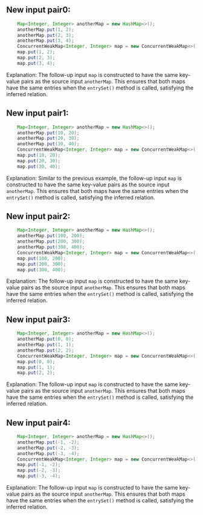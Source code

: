 ## New input pair0:
```java
    Map<Integer, Integer> anotherMap = new HashMap<>();
    anotherMap.put(1, 2);
    anotherMap.put(2, 3);
    anotherMap.put(3, 4);
    ConcurrentWeakMap<Integer, Integer> map = new ConcurrentWeakMap<>();
    map.put(1, 2);
    map.put(2, 3);
    map.put(3, 4);
```

Explanation: The follow-up input `map` is constructed to have the same key-value pairs as the source input `anotherMap`. This ensures that both maps have the same entries when the `entrySet()` method is called, satisfying the inferred relation.

## New input pair1:
```java
    Map<Integer, Integer> anotherMap = new HashMap<>();
    anotherMap.put(10, 20);
    anotherMap.put(20, 30);
    anotherMap.put(30, 40);
    ConcurrentWeakMap<Integer, Integer> map = new ConcurrentWeakMap<>();
    map.put(10, 20);
    map.put(20, 30);
    map.put(30, 40);
```

Explanation: Similar to the previous example, the follow-up input `map` is constructed to have the same key-value pairs as the source input `anotherMap`. This ensures that both maps have the same entries when the `entrySet()` method is called, satisfying the inferred relation.

## New input pair2:
```java
    Map<Integer, Integer> anotherMap = new HashMap<>();
    anotherMap.put(100, 200);
    anotherMap.put(200, 300);
    anotherMap.put(300, 400);
    ConcurrentWeakMap<Integer, Integer> map = new ConcurrentWeakMap<>();
    map.put(100, 200);
    map.put(200, 300);
    map.put(300, 400);
```

Explanation: The follow-up input `map` is constructed to have the same key-value pairs as the source input `anotherMap`. This ensures that both maps have the same entries when the `entrySet()` method is called, satisfying the inferred relation.

## New input pair3:
```java
    Map<Integer, Integer> anotherMap = new HashMap<>();
    anotherMap.put(0, 0);
    anotherMap.put(1, 1);
    anotherMap.put(2, 2);
    ConcurrentWeakMap<Integer, Integer> map = new ConcurrentWeakMap<>();
    map.put(0, 0);
    map.put(1, 1);
    map.put(2, 2);
```

Explanation: The follow-up input `map` is constructed to have the same key-value pairs as the source input `anotherMap`. This ensures that both maps have the same entries when the `entrySet()` method is called, satisfying the inferred relation.

## New input pair4:
```java
    Map<Integer, Integer> anotherMap = new HashMap<>();
    anotherMap.put(-1, -2);
    anotherMap.put(-2, -3);
    anotherMap.put(-3, -4);
    ConcurrentWeakMap<Integer, Integer> map = new ConcurrentWeakMap<>();
    map.put(-1, -2);
    map.put(-2, -3);
    map.put(-3, -4);
```

Explanation: The follow-up input `map` is constructed to have the same key-value pairs as the source input `anotherMap`. This ensures that both maps have the same entries when the `entrySet()` method is called, satisfying the inferred relation.